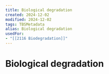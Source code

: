 ```yaml
---
title: Biological degradation
created: 2024-12-02
modified: 2024-12-02
tags: TBSMetadata
alias: Biological degradation
usedFor:
- "[[2116 Biodegradation]]"
---
```

# Biological degradation
